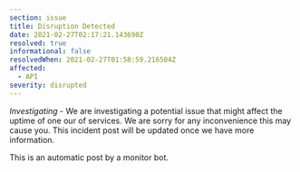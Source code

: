```yaml
---
section: issue
title: Disruption Detected
date: 2021-02-27T02:17:21.143690Z
resolved: true
informational: false
resolvedWhen: 2021-02-27T01:58:59.216504Z
affected:
  - API
severity: disrupted
---
```

*Investigating* - We are investigating a potential issue that might affect the uptime of one our of services. We are sorry for any inconvenience this may cause you. This incident post will be updated once we have more information.

This is an automatic post by a monitor bot.
        
